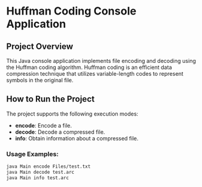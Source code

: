 # Huffman Coding Console Application

## Project Overview

This Java console application implements file encoding and decoding using the Huffman coding algorithm. Huffman coding is an efficient data compression technique that utilizes variable-length codes to represent symbols in the original file.

## How to Run the Project

The project supports the following execution modes:

- **encode**: Encode a file.
- **decode**: Decode a compressed file.
- **info**: Obtain information about a compressed file.

### Usage Examples:

```bash
java Main encode Files/test.txt
java Main decode test.arc
java Main info test.arc
